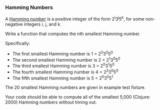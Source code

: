 ### Hamming Numbers

A [Hamming number][1] is a positive integer of the form 2<sup>i</sup>3<sup>j</sup>5<sup>k</sup>, for some non-negative integers i, j, and k.

Write a function that computes the nth smallest Hamming number.

Specifically:

* The first smallest Hamming number is 1 = 2<sup>0</sup>3<sup>0</sup>5<sup>0</sup>
* The second smallest Hamming number is 2 = 2<sup>1</sup>3<sup>0</sup>5<sup>0</sup>
* The third smallest Hamming number is 3 = 2<sup>0</sup>3<sup>1</sup>5<sup>0</sup>
* The fourth smallest Hamming number is 4 = 2<sup>2</sup>3<sup>0</sup>5<sup>0</sup>
* The fifth smallest Hamming number is 5 = 2<sup>0</sup>3<sup>0</sup>5<sup>1</sup>

The 20 smallest Hamming numbers are given in example test fixture.

Your code should be able to compute all of the smallest 5,000 (Clojure: 2000) Hamming numbers without timing out.

[1]: https://en.wikipedia.org/wiki/Regular_number
